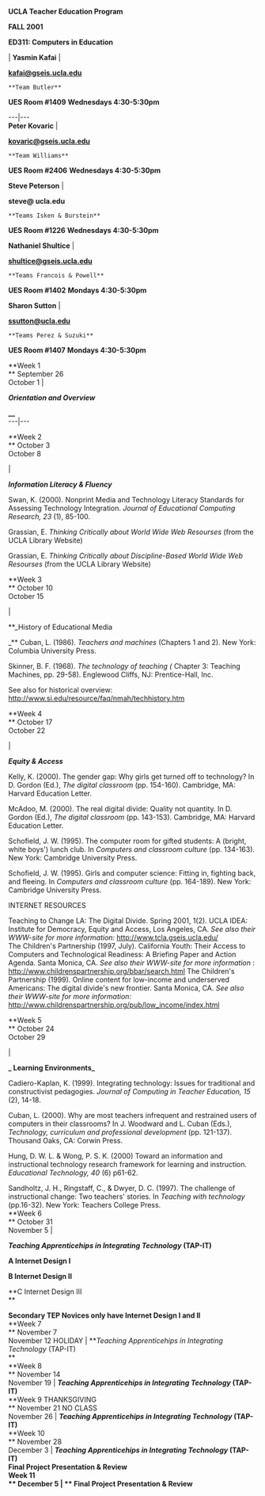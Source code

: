 

**UCLA Teacher Education Program**

**FALL 2001**





**ED311: Computers in Education**



|   **Yasmin Kafai** |

**kafai@gseis.ucla.edu**

    
    
    **Team Butler****UES Room #1409****Wednesdays 4:30-5:30pm**  
  
---|---  
  **Peter Kovaric** |

**kovaric@gseis.ucla.edu**

    
    
    **Team Williams****UES Room #2406****Wednesdays 4:30-5:30pm**  
  
  **Steve Peterson** |

**steve@ ucla.edu**

    
    
    **Teams Isken & Burstein****UES Room #1226****Wednesdays 4:30-5:30pm**  
  
  **Nathaniel Shultice** |

**shultice@gseis.ucla.edu**

    
    
    **Teams Francois & Powell****UES Room #1402****Mondays 4:30-5:30pm**  
  
  **Sharon Sutton** |

**ssutton@ucla.edu**

    
    
    **Teams Perez & Suzuki****UES Room #1407****Mondays 4:30-5:30pm**  
  


**Week 1  
** September 26  
October 1 |

**_Orientation and Overview_**

**__**  
---|---  
  
**Week 2  
** October 3  
October 8





  |

**_Information Literacy & Fluency_**

Swan, K. (2000). Nonprint Media and Technology Literacy Standards for
Assessing Technology Integration. _Journal of Educational Computing Research,
23_ (1), 85-100.

Grassian, E. _Thinking Critically about World Wide Web Resourses_ (from the
UCLA Library Website)

Grassian, E. _Thinking Critically about Discipline-Based World Wide Web
Resourses_ (from the UCLA Library Website)  
  
**Week 3  
** October 10  
October 15







  |

**_History of Educational Media  
  
_** Cuban, L. (1986). _Teachers and machines_ (Chapters 1 and 2). New York:
Columbia University Press.

Skinner, B. F. (1968). _The technology of teaching (_ Chapter 3: Teaching
Machines, pp. 29-58). Englewood Cliffs, NJ: Prentice-Hall, Inc.

See also for historical overview:
<http://www.si.edu/resource/faq/nmah/techhistory.htm>  
  
  **Week 4  
** October 17  
October 22





































  |

**_Equity & Access_**

Kelly, K. (2000). The gender gap: Why girls get turned off to technology? In
D. Gordon (Ed.), _The digital classroom_ (pp. 154-160). Cambridge, MA: Harvard
Education Letter.

McAdoo, M. (2000). The real digital divide: Quality not quantity. In D. Gordon
(Ed.), _The digital classroom_ (pp. 143-153). Cambridge, MA: Harvard Education
Letter.

Schofield, J. W. (1995). The computer room for gifted students: A (bright,
white boys') lunch club. In _Computers and classroom culture_ (pp. 134-163).
New York: Cambridge University Press.

Schofield, J. W. (1995). Girls and computer science: Fitting in, fighting
back, and fleeing. In _Computers and classroom culture_ (pp. 164-189). New
York: Cambridge University Press.











INTERNET RESOURCES

Teaching to Change LA: The Digital Divide. Spring 2001, 1(2). UCLA IDEA:
Institute for Democracy, Equity and Access, Los Angeles, CA. _See also their
WWW-site for more information:_ http://www.tcla.gseis.ucla.edu/  
The Children's Partnership (1997, July). California Youth: Their Access to
Computers and Technological Readiness: A Briefing Paper and Action Agenda.
Santa Monica, CA. _See also their WWW-site for more information_ :  
http://www.childrenspartnership.org/bbar/search.html   The Children's
Partnership (1999). Online content for low-income and underserved Americans:
The digital divide's new frontier. Santa Monica, CA. _See also their WWW-site
for more information:_  
http://www.childrenspartnership.org/pub/low_income/index.html  
  
**Week 5  
** October 24  
October 29











  |

**_  Learning Environments_**

Cadiero-Kaplan, K. (1999). Integrating technology: Issues for traditional and
constructivist pedagogies. _Journal of Computing in Teacher Education, 15_
(2), 14-18.

Cuban, L. (2000). Why are most teachers infrequent and restrained users of
computers in their classrooms? In J. Woodward and L. Cuban (Eds.),
_Technology, curriculum and professional development_ (pp. 121-137). Thousand
Oaks, CA: Corwin Press.

Hung, D. W. L. & Wong, P. S. K. (2000) Toward an information and instructional
technology research framework for learning and instruction. _Educational
Technology, 40_ (6) p61-62.

Sandholtz, J. H., Ringstaff, C., & Dwyer, D. C. (1997). The challenge of
instructional change: Two teachers' stories. In _Teaching with technology_
(pp.16-32). New York: Teachers College Press.  
**Week 6  
** October 31  
November 5 |

**_Teaching Apprenticehips in Integrating Technology_ (TAP-IT)**

**A Internet Design I**

**B Internet Design II**

**C Internet Design III  
**

**Secondary TEP Novices only have Internet Design I and II**  
**Week 7  
** November 7  
November 12 HOLIDAY | **_Teaching Apprenticehips in Integrating Technology_
(TAP-IT)  
**  
**Week 8  
** November 14  
November 19 | **_Teaching Apprenticehips in Integrating Technology_ (TAP-IT)**  
**Week 9 THANKSGIVING  
** November 21 NO CLASS  
November 26 | **_Teaching Apprenticehips in Integrating Technology_ (TAP-IT)**  
**Week 10  
** November 28  
December 3 | **_Teaching Apprenticehips in Integrating Technology_ (TAP-IT)  
Final Project Presentation & Review**  
**Week 11  
** December 5 | **  Final Project Presentation & Review**  
  



